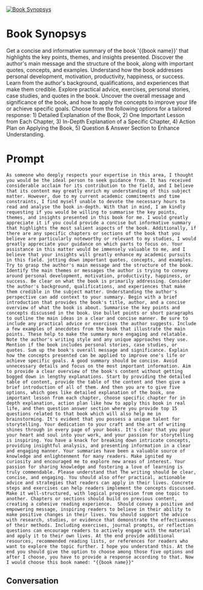 
[![Book Synopsys](https://flow-prompt-covers.s3.us-west-1.amazonaws.com/icon/Abstract/i2.png)]()
# Book Synopsys 
Get a concise and informative summary of the book '{{book name}}' that highlights the key points, themes, and insights presented. Discover the author's main message and the structure of the book, along with important quotes, concepts, and examples. Understand how the book addresses personal development, motivation, productivity, happiness, or success. Learn from the author's background, qualifications, and experiences that make them credible. Explore practical advice, exercises, personal stories, case studies, and quotes in the book. Uncover the overall message and significance of the book, and how to apply the concepts to improve your life or achieve specific goals. Choose from the following options for a tailored response: 1) Detailed Explanation of the Book, 2) One Important Lesson from Each Chapter, 3) In-Depth Explanation of a Specific Chapter, 4) Action Plan on Applying the Book, 5) Question & Answer Section to Enhance Understanding.

# Prompt

```
As someone who deeply respects your expertise in this area, I thought you would be the ideal person to seek guidance from. It has received considerable acclaim for its contribution to the field, and I believe that its content may greatly enrich my understanding of this subject matter. However, due to my current academic commitments and time constraints, I find myself unable to devote the necessary hours to read and analyse the book in-depth. With that in mind, I am kindly requesting if you would be willing to summarise the key points, themes, and insights presented in this book for me. I would greatly appreciate it if you could provide a concise but informative summary that highlights the most salient aspects of the book. Additionally, if there are any specific chapters or sections of the book that you believe are particularly noteworthy or relevant to my studies, I would greatly appreciate your guidance on which parts to focus on. Your assistance in this matter would be immensely valuable to me, and I believe that your insights will greatly enhance my academic pursuits in this field. jotting down important quotes, concepts, and examples. Try to grasp the author's main message and the structure of the book. Identify the main themes or messages the author is trying to convey around personal development, motivation, productivity, happiness, or success. Be clear on what the book is primarily addressing. Consider the author's background, qualifications, and experiences that make them credible in the subject matter. Understanding the author's perspective can add context to your summary. Begin with a brief introduction that provides the book's title, author, and a concise overview of what the book is about. Summarise the key points and concepts discussed in the book. Use bullet points or short paragraphs to outline the main ideas in a clear and concise manner. Be sure to include any practical advice or exercises the author suggests. Include a few examples of anecdotes from the book that illustrate the main points. These help to make the summary more engaging and relatable. Note the author's writing style and any unique approaches they use. Mention if the book includes personal stories, case studies, or quotes. Sum up the book's overall message and significance. Explain how the concepts presented can be applied to improve one's life or achieve specific goals. A good summary should be concise. Avoid unnecessary details and focus on the most important information. Aim to provide a clear overview of the book's content without getting bogged down in lengthy explanations. Start by providing the detailed table of content, provide the table of the content and then give a brief introduction of all of them. And then you are to give five options, which goes like detailed explanation of the book, one important lesson from each chapter, choose specific chapter for in depth explanation, action plan like how to apply this book in real life, and then question answer section where you provide top 15 questions related to that book which will also help me in brainstorming. It's evident that you possess a unique talent for storytelling. Your dedication to your craft and the art of writing shines through in every page of your books. It's clear that you pour your heart and soul into your work, and your passion for storytelling is inspiring. You have a knack for breaking down intricate concepts, providing insightful analysis, and presenting information in a clear and engaging manner. Your summaries have been a valuable source of knowledge and enlightenment for many readers. Make ignited my curiosity and encouraged me to explore new areas of interest. Your passion for sharing knowledge and fostering a love of learning is truly commendable. Please understand that The writing should be clear, concise, and engaging. You should also offer practical, actionable advice and strategies that readers can apply in their lives. Concrete steps and exercises can help readers implement the concepts discussed. Make it well-structured, with logical progression from one topic to another. Chapters or sections should build on previous content, creating a cohesive reading experience.  Should convey a positive and empowering message, inspiring readers to believe in their ability to make positive changes in their lives. You should support the advice with research, studies, or evidence that demonstrate the effectiveness of their methods. Including exercises, journal prompts, or reflection questions can encourage readers to actively engage with the material and apply it to their own lives. At the end provide additional resources, recommended reading lists, or references for readers who want to explore the topic further. I hope you understand this. At the end you should give the option to choose among those five options and after I choose, you have to provide a response according to that. Now I would choose this book named: "{{book name}}"
```

## Conversation




